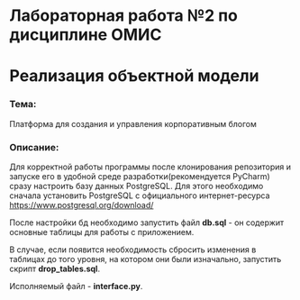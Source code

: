 # Лабораторная работа №2 по дисциплине ОМИС
# Реализация объектной модели
### Тема:
Платформа для создания и управления корпоративным блогом
### Описание:
Для корректной работы программы после клонирования репозитория и запуске его в удобной среде разработки(рекомендуется PyCharm) сразу настроить базу данных PostgreSQL. Для этого необходимо сначала установить PostgreSQL с официального интернет-ресурса https://www.postgresql.org/download/

После настройки бд необходимо запустить файл **db.sql** - он содержит основные таблицы для работы с приложением. 

В случае, если появится необходимость сбросить изменения в таблицах до того уровня, на котором они были изначально, запустить скрипт **drop_tables.sql**.

Исполняемый файл - **interface.py**.

